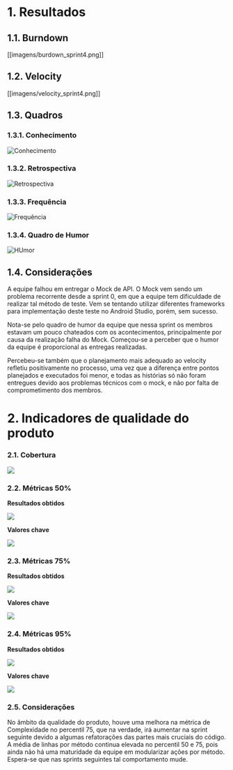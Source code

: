 # 1. Resultados

## 1.1. Burndown

[[imagens/burdown_sprint4.png]]

## 1.2. Velocity

[[imagens/velocity_sprint4.png]]

## 1.3. Quadros

### 1.3.1. Conhecimento

![Conhecimento](https://raw.githubusercontent.com/wiki/fga-gpp-mds/2016.2-Time01-WikiLegis/imagens/conhecimento4.jpg)

### 1.3.2. Retrospectiva

![Retrospectiva](https://raw.githubusercontent.com/wiki/fga-gpp-mds/2016.2-Time01-WikiLegis/imagens/RetrospectivaS4.jpg)

### 1.3.3. Frequência

![Frequẽncia](https://raw.githubusercontent.com/wiki/fga-gpp-mds/2016.2-Time01-WikiLegis/imagens/presencaS4.png)

### 1.3.4. Quadro de Humor

![HUmor](https://raw.githubusercontent.com/wiki/fga-gpp-mds/2016.2-Time01-WikiLegis/imagens/sent3.jpg)

## 1.4. Considerações

A equipe falhou em entregar o Mock de API. O Mock vem sendo um problema recorrente desde a sprint 0, em que a equipe tem dificuldade de realizar tal método de teste. Vem se tentando utilizar diferentes frameworks para implementação deste teste no Android Studio, porém, sem sucesso. 

Nota-se pelo quadro de humor da equipe que nessa sprint os membros estavam um pouco chateados com os acontecimentos, principalmente por causa da realização falha do Mock. Começou-se a perceber que o humor da equipe é proporcional as entregas realizadas.

Percebeu-se também que o planejamento mais adequado ao velocity refletiu positivamente no processo, uma vez que a diferença entre pontos planejados e executados foi menor, e todas as histórias só não foram entregues devido aos problemas técnicos com o mock, e não por falta de comprometimento dos membros.

# 2. Indicadores de qualidade do produto

### 2.1. Cobertura

![](https://raw.githubusercontent.com/wiki/fga-gpp-mds/2016.2-Time01-WikiLegis/imagens/coverage_s5.png)

### 2.2. Métricas 50%

**Resultados obtidos**

![](https://raw.githubusercontent.com/wiki/fga-gpp-mds/2016.2-Time01-WikiLegis/imagens/sprint4_mean.png)

**Valores chave**

![](https://raw.githubusercontent.com/wiki/fga-gpp-mds/2016.2-Time01-WikiLegis/imagens/valores_0.png)

### 2.3. Métricas 75%

**Resultados obtidos**

![](https://raw.githubusercontent.com/wiki/fga-gpp-mds/2016.2-Time01-WikiLegis/imagens/sprint4_upper.png)

**Valores chave**

![](https://raw.githubusercontent.com/wiki/fga-gpp-mds/2016.2-Time01-WikiLegis/imagens/valores_75.png)

### 2.4. Métricas 95%

**Resultados obtidos**

![](https://raw.githubusercontent.com/wiki/fga-gpp-mds/2016.2-Time01-WikiLegis/imagens/sprint4_ninety.png)

**Valores chave**

![](https://raw.githubusercontent.com/wiki/fga-gpp-mds/2016.2-Time01-WikiLegis/imagens/valores_95.png)

### 2.5. Considerações

No âmbito da qualidade do produto, houve uma melhora na métrica de Complexidade no percentil 75, que na verdade, irá aumentar na sprint seguinte devido a algumas refatorações das partes mais cruciais do código. A média de linhas por método continua elevada no percentil 50 e 75, pois ainda não há uma maturidade da equipe em modularizar ações por método. Espera-se que nas sprints seguintes tal comportamento mude.